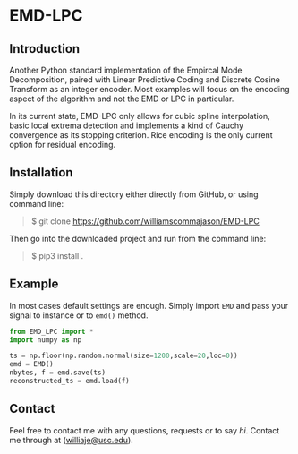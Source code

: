 # EMD-LPC

## Introduction

Another Python standard implementation of the Empircal Mode Decomposition,
paired with Linear Predictive Coding and Discrete Cosine Transform
as an integer encoder. Most examples will focus on the encoding aspect of the 
algorithm and not the EMD or LPC in particular.

In its current state, EMD-LPC only allows for cubic spline interpolation, basic
local extrema detection and implements a kind of Cauchy convergence as its 
stopping criterion. Rice encoding is the only current option for residual encoding.

## Installation

Simply download this directory either directly from GitHub, or using command line:

> \$ git clone <https://github.com/williamscommajason/EMD-LPC>

Then go into the downloaded project and run from the command line:

> \$ pip3 install .

## Example

In most cases default settings are enough. Simply import `EMD` and pass your signal to 
instance or to `emd()` method.

```python
from EMD_LPC import *
import numpy as np

ts = np.floor(np.random.normal(size=1200,scale=20,loc=0))
emd = EMD()
nbytes, f = emd.save(ts)
reconstructed_ts = emd.load(f)
```

## Contact

Feel free to contact me with any questions, requests or to say *hi*.
Contact me through at (williaje@usc.edu).
